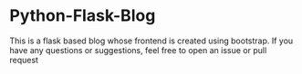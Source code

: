 # Python-Flask-Blog
This is a flask based blog whose frontend is created using bootstrap.
If you have any questions or suggestions, feel free to open an issue or pull request   
